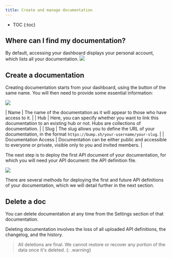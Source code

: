 ```yaml
---
title: Create and manage documentation
---
```


- TOC
{:toc}

## Where can I find my documentation?

By default, accessing your dashboard displays your personal account, which lists all your documentation.
![](/images/help/personal-account.png)

## Create a documentation

Creating documentation starts from your dashboard, using the button of the same name. You will then need to provide some essential information:

![](/images/help/doc-creation.png)

| Name     | The name of the documentation as it will appear to those who have access to it.     |
| Hub              | Here, you can specify whether you want to link this documentation to an existing hub or not. Hubs are collections of documentation.     |
| Slug | The slug allows you to define the URL of your documentation, in the format `https://bump.sh/your-username/your-slug`.     |
| Documentation Access         | Documentation can be either public and accessible to everyone or private, visible only to you and invited members.     |


The next step is to deploy the first API document of your documentation, for which you will need your API document: the API definition file.

![](/images/help/upload-document.png)

There are several methods for deploying the first and future API definitions of your documentation, which we will detail further in the next section.

## Delete a doc

You can delete documentation at any time from the Settings section of that documentation.

Deleting documentation involves the loss of all uploaded API definitions, the changelog, and the history.

> All deletions are final. We cannot restore or recover any portion of the data once it's deleted.
{: .warning}
